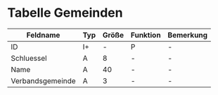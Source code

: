 #  Tabelle Gemeinden


| Feldname         | Typ | Größe | Funktion | Bemerkung |
|------------------|-----|-------|----------|-----------|
| ID               | I+  | -     | P        | -         |
| Schluessel       | A   | 8     | -        | -         |
| Name             | A   | 40    | -        | -         |
| Verbandsgemeinde | A   | 3     | -        | -         |

